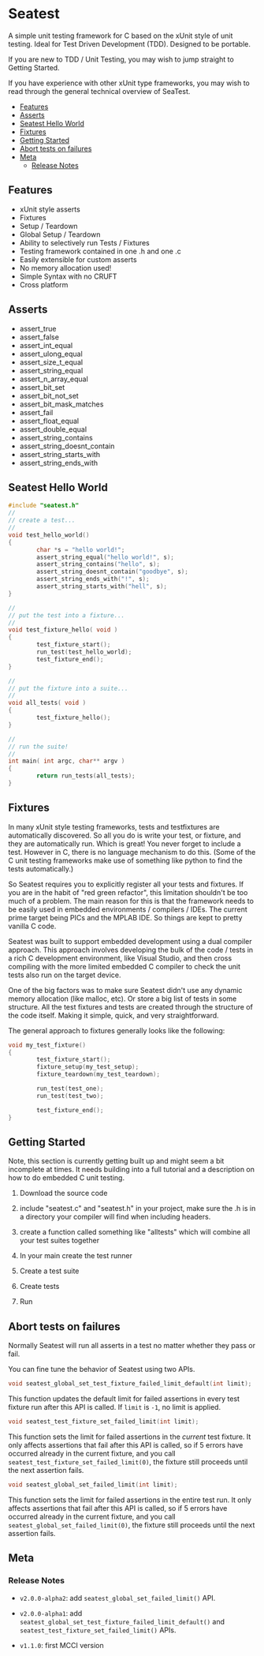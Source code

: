 # Seatest

A simple unit testing framework for C based on the xUnit style of unit testing. Ideal for Test Driven Development (TDD). Designed to be portable.

If you are new to TDD / Unit Testing, you may wish to jump straight to Getting Started.

If you have experience with other xUnit type frameworks, you may wish to read through the general technical overview of SeaTest.

<!-- markdownlint-disable MD033 MD004 -->
<!-- markdownlint-capture -->
<!-- markdownlint-disable -->
<!-- TOC depthFrom:2 updateOnSave:true -->

- [Features](#features)
- [Asserts](#asserts)
- [Seatest Hello World](#seatest-hello-world)
- [Fixtures](#fixtures)
- [Getting Started](#getting-started)
- [Abort tests on failures](#abort-tests-on-failures)
- [Meta](#meta)
	- [Release Notes](#release-notes)

<!-- /TOC -->
<!-- markdownlint-restore -->
<!-- Due to a bug in Markdown TOC, the table is formatted incorrectly if tab indentation is set other than 4. Due to another bug, this comment must be *after* the TOC entry. -->

## Features

- xUnit style asserts
- Fixtures
- Setup / Teardown
- Global Setup / Teardown
- Ability to selectively run Tests / Fixtures
- Testing framework contained in one .h and one .c
- Easily extensible for custom asserts
- No memory allocation used!
- Simple Syntax with no CRUFT
- Cross platform

## Asserts

- assert_true
- assert_false
- assert_int_equal
- assert_ulong_equal
- assert_size_t_equal
- assert_string_equal
- assert_n_array_equal
- assert_bit_set
- assert_bit_not_set
- assert_bit_mask_matches
- assert_fail
- assert_float_equal
- assert_double_equal
- assert_string_contains
- assert_string_doesnt_contain
- assert_string_starts_with
- assert_string_ends_with

## Seatest Hello World

```c
#include "seatest.h"
//
// create a test...
//
void test_hello_world()
{
        char *s = "hello world!";
        assert_string_equal("hello world!", s);
        assert_string_contains("hello", s);
        assert_string_doesnt_contain("goodbye", s);
        assert_string_ends_with("!", s);
        assert_string_starts_with("hell", s);
}

//
// put the test into a fixture...
//
void test_fixture_hello( void )
{
        test_fixture_start();
        run_test(test_hello_world);
        test_fixture_end();
}

//
// put the fixture into a suite...
//
void all_tests( void )
{
        test_fixture_hello();
}

//
// run the suite!
//
int main( int argc, char** argv )
{
        return run_tests(all_tests);
}
```

## Fixtures

In many xUnit style testing frameworks, tests and testfixtures are automatically discovered. So all you do is write your test, or fixture, and they are automatically run. Which is great! You never forget to include a test. However in C, there is no language mechanism to do this. (Some of the C unit testing frameworks make use of something like python to find the tests automatically.)

So Seatest requires you to explicitly register all your tests and fixtures. If you are in the habit of "red green refactor", this limitation shouldn't be too much of a problem. The main reason for this is that the framework needs to be easily used in embedded environments / compilers / IDEs. The current prime target being PICs and the MPLAB IDE. So things are kept to pretty vanilla C code.

Seatest was built to support embedded development using a dual compiler approach. This approach involves developing the bulk of the code / tests in a rich C development environment, like Visual Studio, and then cross compiling with the more limited embedded C compiler to check the unit tests also run on the target device.

One of the big factors was to make sure Seatest didn't use any dynamic memory allocation (like malloc, etc). Or store a big list of tests in some structure. All the test fixtures and tests are created through the structure of the code itself. Making it simple, quick, and very straightforward.

The general approach to fixtures generally looks like the following:

```c
void my_test_fixture()
{
        test_fixture_start();
        fixture_setup(my_test_setup);
        fixture_teardown(my_test_teardown);

        run_test(test_one);
        run_test(test_two);

        test_fixture_end();
}
```

## Getting Started

Note, this section is currently getting built up and might seem a bit incomplete at times. It needs building into a full tutorial and a description on how to do embedded C unit testing.

1. Download the source code

2. include "seatest.c" and "seatest.h" in your project, make sure the .h is in a directory your compiler will find when including headers.

3. create a function called something like "alltests" which will combine all your test suites together

4. In your main create the test runner

5. Create a test suite

6. Create tests

7. Run

## Abort tests on failures

Normally Seatest will run all asserts in a test no matter whether they pass or fail.

You can fine tune the behavior of Seatest using two APIs.

```c
void seatest_global_set_test_fixture_failed_limit_default(int limit);
```

This function updates the default limit for failed assertions in every test fixture run after this API is called. If `limit` is `-1`, no limit is applied.

```c
void seatest_test_fixture_set_failed_limit(int limit);
```

This function sets the limit for failed assertions in the *current* test fixture. It only affects assertions that fail after this API is called, so if 5 errors have occurred already in the current fixture, and you call `seatest_test_fixture_set_failed_limit(0)`, the fixture still proceeds until the next assertion fails.

```c
void seatest_global_set_failed_limit(int limit);
```

This function sets the limit for failed assertions in the entire test run. It only affects assertions that fail after this API is called, so if 5 errors have occurred already in the current fixture, and you call `seatest_global_set_failed_limit(0)`, the fixture still proceeds until the next assertion fails.

## Meta

### Release Notes

- `v2.0.0-alpha2`: add `seatest_global_set_failed_limit()` API.

- `v2.0.0-alpha1`: add `seatest_global_set_test_fixture_failed_limit_default()` and `seatest_test_fixture_set_failed_limit()` APIs.

- `v1.1.0`: first MCCI version
